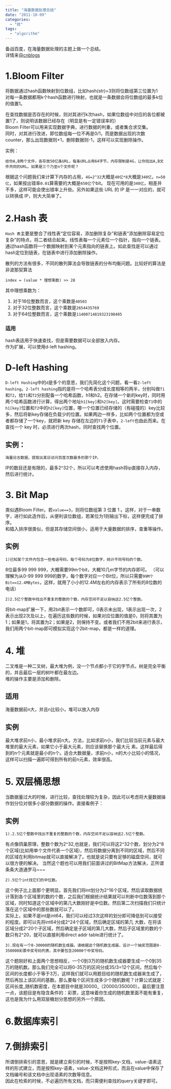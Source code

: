 ```yaml
---
title: "海量数据处理总结"
date: "2011-10-09"
categories: 
  - "技"
tags: 
  - "algorithm"
---
```


备战百度，在海量数据处理的主题上做一个总结。  
详情来自[cnblogs](http://www.cnblogs.com/pkuoliver/archive/2010/10/02/mass-data-topic-1.html)

# 1.Bloom Filter

将数据通过hash函数映射到位数组，比如hash(str)=3则将位数组第三位置为1  
对每一条数据都用k个hash函数进行映射，也就是一条数据会将位数组的最多k位的值置1。  

在查找数据是否存在的时候，则对其进行k次hash，如果位数组中对应的各位都被置1了，则说明该数据已经存在（明显是有一定错误率的）  
Bloom Filter可以用来实现数据字典，进行数据的判重，或者集合求交集。  
同时，对其进行改进，即位数组每一位不再是0/1，而是数据出现的次数counter，那么出现数据则+1，删除数据则-1，这样可以实现删除操作。  

实例：

```
给你A,B两个文件，各存放50亿条URL，每条URL占用64字节，内存限制是4G，让你找出A,B文件共同的URL。如果是三个乃至n个文件呢？
```

根据这个问题我们来计算下内存的占用，`4G=2^32`大概是`40亿*8`大概是`340亿`，`n=50亿`，如果按出错率`0.01`算需要的大概是`650亿`个bit。 现在可用的是`340亿`，相差并不多，这样可能会使出错率上升些。另外如果这些 URL 的 IP 是一一对应的，就可以转换成 IP，则大大简单了。

# 2.Hash 表

`Hash 表`主要是整合了线性表“定位容易，添加删除复杂”和链表“添加删除容易定位复杂”的特点，将二者结合起来。线性表每一个元素位一个指针，指向一个链表。通过hash函数将一个数据映射到某个元素指向的链表上。如此查找是可以通过hash定位到链表，在链表中进行添加删除操作。  

散列的方法有很多，不同的散列算法会导致链表的分布均衡问题。比较好的算法是非波那契算法

```
index = (value * 理想乘数) >> 28
```

其中理想乘数为：

1. 对于16位整数而言，这个乘数是`40503`  
2. 对于32位整数而言，这个乘数是`2654435769`
3. 对于64位整数而言，这个乘数是`11400714819323198485`

### 适用

hash表适用于快速查找，但是需要数据可以全部放入内存。  
作为扩展，可以使用d-left hashing。

# D-left Hashing

`D-left Hashing`中的`d`是多个的意思，我们先简化这个问题，看一看`2-left hashing`。`2-left hashing`指的是将一个哈希表分成长度相等的两半，分别叫做`T1`和`T2`，给`T1`和`T2`分别配备一个哈希函数，h1和h2。在存储一个新的key时，同时用两个哈希函数进行计算，得出两个地址`h1[key]`和`h2[key]`。这时需要检查`T1`中的`h1[key]`位置和`T2`中的`h2[key]`位置，哪一个位置已经存储的（有碰撞的）key比较多，然后将新key存储在负载少的位置。如果两边一样多，比如两个位置都为空或者都存储了一个key，就把新 key 存储在左边的`T1`子表中，`2-left`也由此而来。在查找一个 key 时，必须进行两次hash，同时查找两个位置。

## 实例：

```
海量日志数据，提取出某日访问百度次数最多的那个IP。
```

IP的数目还是有限的，最多2^32个，所以可以考虑使用hash将ip直接存入内存，然后进行统计。

# 3\. Bit Map

类似遇Bloom Filter。若`value==3`，则将位数组第 3 位置 1 。这样，对于一串数字，进行如此造作后，从便利该位数组，若某位为1则输出下标，这样便完成了排序。  
和插入排序很类似，但是其存储空间很小，适用于大量数据的排序，查重等操作。

## 实例

```
1)已知某个文件内包含一些电话号码，每个号码为8位数字，统计不同号码的个数。
```

8位最多99 999 999，大概需要99m个bit，大概10几m字节的内存即可。 （可以理解为从0-99 999 999的数字，每个数字对应一个Bit位，所以只需要`99M个Bit==12.4MBytes`，这样，就用了小小的12.4M左右的内存表示了所有的8位数的电话）

```
2)2.5亿个整数中找出不重复的整数的个数，内存空间不足以容纳这2.5亿个整数。
```

将bit-map扩展一下，用2bit表示一个数即可，0表示未出现，1表示出现一次，2表示出现2次及以上，在遍历这些数的时候，如果对应位置的值是0，则将其置为1；如果是1，将其置为2；如果是2，则保持不变。或者我们不用2bit来进行表示，我们用两个bit-map即可模拟实现这个2bit-map，都是一样的道理。

# 4\. 堆

二叉堆是一种二叉树，最大堆为例，没一个节点都小于它的字节点。树是完全平衡的，并且最后一层的树叶都在最左边。  
堆的操作主要是添加和删除。

## 适用

海量数据前n大，并且n比较小，堆可以放入内存

## 实例

最大堆求前n小，最小堆求前n大。方法，比如求前n小，我们比较当前元素与最大堆里的最大元素，如果它小于最大元素，则应该替换那个最大元 素。这样最后得到的n个元素就是最小的n个。适合大数据量，求前n小，n的大小比较小的情况，这样可以扫描一遍即可得到所有的前n元素，效率很高。

# 5\. 双层桶思想

当数据量过大的时候，进行比较，查找处理较为复杂，因此可以考虑将大量数据操作划分位对很多小部分数据的操作。直接看例子：

## 实例

```
1).2.5亿个整数中找出不重复的整数的个数，内存空间不足以容纳这2.5亿个整数。
```

有点像鸽巢原理，整数个数为2^32,也就是，我们可以将这2^32个数，划分为2^8个区域(比如用单个文件代表一个区域)，然后将数据分离到不同的区域，然后不同的区域在利用bitmap就可以直接解决了。也就是说只要有足够的磁盘空间，就可以很方便的解决。 当然这个题也可以用我们前面讲过的BitMap方法解决，正所谓条条大道通罗马~~~

```
2).5亿个int找它们的中位数。
```

这个例子比上面那个更明显。首先我们将int划分为2^16个区域，然后读取数据统计落到各个区域里的数的个数，之后我们根据统计结果就可以判断中位数落到那个区域，同时知道这个区域中的第几大数刚好是中位数。然后第二次扫描我们只统计落在这个区域中的那些数就可以了。  
实际上，如果不是int是int64，我们可以经过3次这样的划分即可降低到可以接受的程度。即可以先将int64分成2^24个区域，然后确定区域的第几 大数，在将该区域分成2^20个子区域，然后确定是子区域的第几大数，然后子区域里的数的个数只有2^20，就可以直接利用direct addr table进行统计了。

```
3).现在有一个0-30000的随机数生成器。请根据这个随机数生成器，设计一个抽奖范围是0-350000彩票中奖号码列表，其中要包含20000个中奖号码。
```

这个题刚好和上面两个思想相反，一个0到3万的随机数生成器要生成一个0到35万的随机数。那么我们完全可以将0-35万的区间分成35/3=12个区间，然后每个区间的长度都小于等于3万，这样我们就可以用题目给的随机数生成器来生成了，然后再加上该区间的基数。那么要每个区间生成多少个随机数呢？计算公式就是：区间长度_随机数密度，在本题目中就是30000_（20000/350000）。最后要注意一点，该题目是有隐含条件的：彩票，这意味着你生成的随机数里面不能有重复，这也是我为什么用双层桶划分思想的另外一个原因。

# 6.数据库索引

# 7.倒排索引

所谓倒排索引的意思，就是建立索引的时候，不是按照key-文档，value-语素这样的形式建立，而是按照key-语素，value-文档这种形式，而且在value中保存了文档编号和该文档中出现语素的次数等信息。  
因此在检索的时候，不必遍历所有文档，而只需便利查找的query关键字即可。
